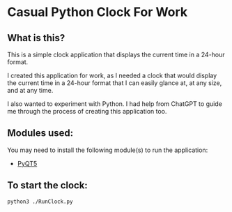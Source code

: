 # Casual Python Clock For Work

## What is this?
This is a simple clock application that displays the current time in a 24-hour format.

I created this application for work, as I needed a clock that would display the current time in a 24-hour format that I can easily glance at, at any size, and at any time.

I also wanted to experiment with Python. I had help from ChatGPT to guide me through the process of creating this application too. 

## Modules used:
You may need to install the following module(s) to run the application:
- [PyQT5](https://pypi.org/project/PyQt5/)

## To start the clock:
```
python3 ./RunClock.py
```

#